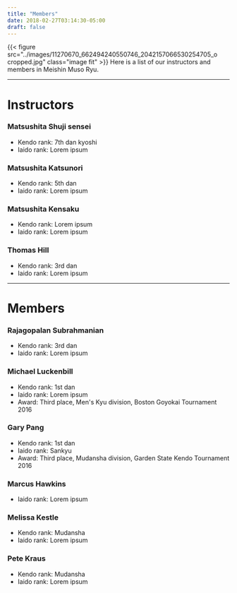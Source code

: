 ```yaml
---
title: "Members"
date: 2018-02-27T03:14:30-05:00
draft: false
---
```

{{< figure src="../images/11270670_662494240550746_2042157066530254705_o cropped.jpg" class="image fit" >}}
Here is a list of our instructors and members in Meishin Muso Ryu.

---
# Instructors

### Matsushita Shuji sensei
* Kendo rank: 7th dan kyoshi
* Iaido rank: Lorem ipsum

### Matsushita Katsunori
* Kendo rank: 5th dan
* Iaido rank: Lorem ipsum

### Matsushita Kensaku
* Kendo rank: Lorem ipsum
* Iaido rank: Lorem ipsum

### Thomas Hill
* Kendo rank: 3rd dan
* Iaido rank: Lorem ipsum

---
# Members

### Rajagopalan Subrahmanian
* Kendo rank: 3rd dan
* Iaido rank: Lorem ipsum

### Michael Luckenbill
* Kendo rank: 1st dan
* Iaido rank: Lorem ipsum
* Award: Third place, Men's Kyu division, Boston Goyokai Tournament 2016

### Gary Pang
* Kendo rank: 1st dan
* Iaido rank: Sankyu
* Award: Third place, Mudansha division, Garden State Kendo Tournament 2016

### Marcus Hawkins
* Iaido rank: Lorem ipsum

### Melissa Kestle
* Kendo rank: Mudansha
* Iaido rank: Lorem ipsum

### Pete Kraus
* Kendo rank: Mudansha
* Iaido rank: Lorem ipsum